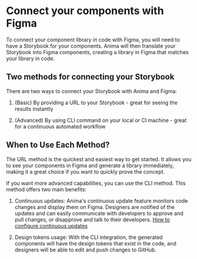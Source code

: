 # Connect your components with Figma

To connect your component library in code with Figma, you will need to have a Storybook for your components. Anima will then translate your Storybook into Figma components, creating a library in Figma that matches your library in code.

## Two methods for connecting your Storybook

There are two ways to connect your Storybook with Anima and Figma:

1. (Basic) By providing a URL to your Storybook - great for seeing the results instantly

2. (Advanced) By using CLI command on your local or CI machine - great for a continuous automated workflow

## When to Use Each Method?

The URL method is the quickest and easiest way to get started. It allows you to see your components in Figma and generate a library immediately, making it a great choice if you want to quickly prove the concept.

If you want more advanced capabilities, you can use the CLI method. This method offers two main benefits:

1. Continuous updates: Anima's continuous update feature monitors code changes and display them on Figma. Designers are notified of the updates and can easily communicate with developers to approve and pull changes, or disapprove and talk to their developers. [How to configure continuous updates](/guide/manage-components/continuous-integration.md)

2. Design tokens usage: With the CLI integration, the generated components will have the design tokens that exist in the code, and designers will be able to edit and push changes to GitHub.
